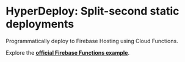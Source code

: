 # HyperDeploy: Split-second static deployments

Programmatically deploy to Firebase Hosting using Cloud Functions.

Explore the **[official Firebase Functions example](https://github.com/firebase/functions-samples)**.
